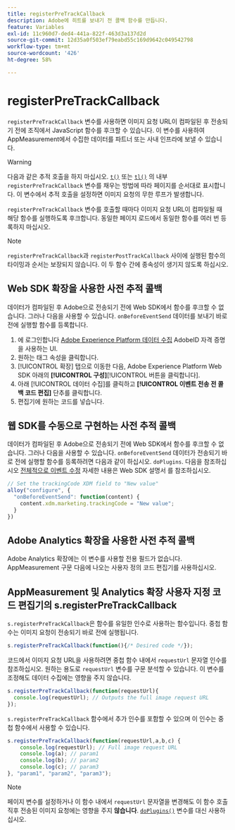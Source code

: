 ```yaml
---
title: registerPreTrackCallback
description: Adobe에 히트를 보내기 전 콜백 함수를 만듭니다.
feature: Variables
exl-id: 11c960d7-ded4-441a-822f-463d3a137d2d
source-git-commit: 12d35a0f503ef79eabd55c169d9642c049542798
workflow-type: tm+mt
source-wordcount: '426'
ht-degree: 58%

---
```


# registerPreTrackCallback

`registerPreTrackCallback` 변수를 사용하면 이미지 요청 URL이 컴파일된 후 전송되기 전에 조직에서 JavaScript 함수를 후크할 수 있습니다. 이 변수를 사용하여 AppMeasurement에서 수집한 데이터를 파트너 또는 사내 인프라에 보낼 수 있습니다.

>[!WARNING]
>
>다음과 같은 추적 호출을 하지 마십시오. [`t()`](t-method.md) 또는 [`tl()`](tl-method.md) 의 내부 `registerPreTrackCallback` 변수를 채우는 방법에 따라 페이지를 순서대로 표시합니다. 이 변수에서 추적 호출을 설정하면 이미지 요청의 무한 루프가 발생합니다.

`registerPreTrackCallback` 변수를 호출할 때마다 이미지 요청 URL이 컴파일될 때 해당 함수를 실행하도록 후크합니다. 동일한 페이지 로드에서 동일한 함수를 여러 번 등록하지 마십시오.

>[!NOTE]
>
>`registerPreTrackCallback`과 `registerPostTrackCallback` 사이에 실행된 함수의 타이밍과 순서는 보장되지 않습니다. 이 두 함수 간에 종속성이 생기지 않도록 하십시오.

## Web SDK 확장을 사용한 사전 추적 콜백

데이터가 컴파일된 후 Adobe으로 전송되기 전에 Web SDK에서 함수를 후크할 수 없습니다. 그러나 다음을 사용할 수 있습니다. `onBeforeEventSend` 데이터를 보내기 바로 전에 실행할 함수를 등록합니다.

1. 에 로그인합니다 [Adobe Experience Platform 데이터 수집](https://experience.adobe.com/data-collection) AdobeID 자격 증명을 사용하는 UI.
1. 원하는 태그 속성을 클릭합니다.
1. [!UICONTROL 확장] 탭으로 이동한 다음, Adobe Experience Platform Web SDK 아래의 **[!UICONTROL 구성]**[!UICONTROL  버튼을 클릭합니다].
1. 아래 [!UICONTROL 데이터 수집]를 클릭하고 **[!UICONTROL 이벤트 전송 전 콜백 코드 편집]** 단추를 클릭합니다.
1. 편집기에 원하는 코드를 넣습니다.

## 웹 SDK를 수동으로 구현하는 사전 추적 콜백

데이터가 컴파일된 후 Adobe으로 전송되기 전에 Web SDK에서 함수를 후크할 수 없습니다. 그러나 다음을 사용할 수 있습니다. `onBeforeEventSend` 데이터가 전송되기 바로 전에 실행할 함수를 등록하려면 다음과 같이 하십시오. `doPlugins`. 다음을 참조하십시오 [전체적으로 이벤트 수정](https://experienceleague.adobe.com/docs/experience-platform/edge/fundamentals/tracking-events.html#modifying-events-globally) 자세한 내용은 Web SDK 설명서 를 참조하십시오.

```js
// Set the trackingCode XDM field to "New value"
alloy("configure", {
  "onBeforeEventSend": function(content) {
    content.xdm.marketing.trackingCode = "New value";
  }
})
```

## Adobe Analytics 확장을 사용한 사전 추적 콜백

Adobe Analytics 확장에는 이 변수를 사용할 전용 필드가 없습니다. AppMeasurement 구문 다음에 나오는 사용자 정의 코드 편집기를 사용하십시오.

## AppMeasurement 및 Analytics 확장 사용자 지정 코드 편집기의 s.registerPreTrackCallback

`s.registerPreTrackCallback`은 함수를 유일한 인수로 사용하는 함수입니다. 중첩 함수는 이미지 요청이 전송되기 바로 전에 실행됩니다.

```js
s.registerPreTrackCallback(function(){/* Desired code */});
```

코드에서 이미지 요청 URL을 사용하려면 중첩 함수 내에서 `requestUrl` 문자열 인수를 참조하십시오. 원하는 용도로 `requestUrl` 변수를 구문 분석할 수 있습니다. 이 변수를 조정해도 데이터 수집에는 영향을 주지 않습니다.

```js
s.registerPreTrackCallback(function(requestUrl){
  console.log(requestUrl); // Outputs the full image request URL
});
```

`s.registerPreTrackCallback` 함수에서 추가 인수를 포함할 수 있으며 이 인수는 중첩 함수에서 사용할 수 있습니다.

```js
s.registerPreTrackCallback(function(requestUrl,a,b,c) {
    console.log(requestUrl); // Full image request URL
    console.log(a); // param1
    console.log(b); // param2
    console.log(c); // param3
}, "param1", "param2", "param3");
```

>[!NOTE]
>
>페이지 변수를 설정하거나 이 함수 내에서 `requestUrl` 문자열을 변경해도 이 함수 호출 직후 전송된 이미지 요청에는 영향을 주지 **않습니다**. [`doPlugins()`](doplugins.md) 변수를 대신 사용하십시오.
